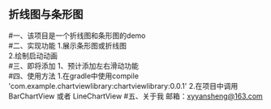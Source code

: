 ## 折线图与条形图<br>
#一、该项目是一个折线图和条形图的demo<br>
#二、实现功能
  1.展示条形图或折线图<br>
  2.绘制启动动画<br>
#三、即将添加
  1、预计添加左右滑动功能<br>
#四、使用方法
   1.在gradle中使用compile 'com.example.chartviewlibrary:chartviewlibrary:0.0.1'
   2.在项目中调用BarChartView 或者 LineChartView
#五、关于我
    邮箱：xyyansheng@163.com
  
  
